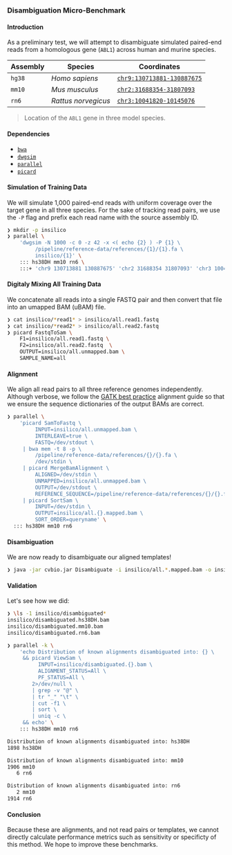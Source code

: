 ### Disambiguation Micro-Benchmark

#### Introduction

As a preliminary test, we will attempt to disambiguate simulated paired-end reads from a homologous gene (`ABL1`) across human and murine species.

| Assembly   | Species             | Coordinates                                    |
| ---        | ---                 | ---                                            |
| `hg38`     | _Homo sapiens_      | [`chr9:130713881-130887675`][hs38DH-reference] |
| `mm10`     | _Mus musculus_      | [`chr2:31688354-31807093`][mm10-reference]     |
| `rn6`      | _Rattus norvegicus_ | [`chr3:10041820-10145076`][rn6-reference]      |
> Location of the `ABL1` gene in three model species.

[hs38DH-reference]: https://rgd.mcw.edu/rgdweb/report/gene/main.html?id=1342972
[mm10-reference]:   https://rgd.mcw.edu/rgdweb/report/gene/main.html?id=1332211
[rn6-reference]:    https://rgd.mcw.edu/rgdweb/report/gene/main.html?id=1584969

#### Dependencies

- [`bwa`](https://bioconda.github.io/recipes/bwa/README.html)
- [`dwgsim`](https://anaconda.org/bioconda/dwgsim)
- [`parallel`](https://anaconda.org/conda-forge/parallel)
- [`picard`](https://bioconda.github.io/recipes/picard/README.html)

#### Simulation of Training Data

We will simulate 1,000 paired-end reads with uniform coverage over the target gene in all three species.
For the sake of tracking read pairs, we use the `-P` flag and prefix each read name with the source assembly ID.

```bash
❯ mkdir -p insilico
❯ parallel \
    'dwgsim -N 1000 -c 0 -z 42 -x <( echo {2} ) -P {1} \
         /pipeline/reference-data/references/{1}/{1}.fa \
         insilico/{1}' \
    ::: hs38DH mm10 rn6 \
    :::+ 'chr9 130713881 130887675' 'chr2 31688354 31807093' 'chr3 10041820 10145076'
```

#### Digitaly Mixing All Training Data

We concatenate all reads into a single FASTQ pair and then convert that file into an umapped BAM (uBAM) file.

```bash
❯ cat insilico/*read1* > insilico/all.read1.fastq
❯ cat insilico/*read2* > insilico/all.read2.fastq
❯ picard FastqToSam \
    F1=insilico/all.read1.fastq \
    F2=insilico/all.read2.fastq  \
    OUTPUT=insilico/all.unmapped.bam \
    SAMPLE_NAME=all 
```

#### Alignment

We align all read pairs to all three reference genomes independently.
Although verbose, we follow the [GATK best practice][gatk-reference] alignment guide so that we ensure the sequence dictionaries of the output BAMs are correct.

[gatk-reference]: https://software.broadinstitute.org/gatk/best-practices/workflow?id=11165

```bash
❯ parallel \
    'picard SamToFastq \
         INPUT=insilico/all.unmapped.bam \
         INTERLEAVE=true \
         FASTQ=/dev/stdout \
     | bwa mem -t 8 -p \
         /pipeline/reference-data/references/{}/{}.fa \
         /dev/stdin \
     | picard MergeBamAlignment \
         ALIGNED=/dev/stdin \
         UNMAPPED=insilico/all.unmapped.bam \
         OUTPUT=/dev/stdout \
         REFERENCE_SEQUENCE=/pipeline/reference-data/references/{}/{}.fa \
     | picard SortSam \
         INPUT=/dev/stdin \
         OUTPUT=insilico/all.{}.mapped.bam \
         SORT_ORDER=queryname' \
  ::: hs38DH mm10 rn6
```

#### Disambiguation

We are now ready to disambiguate our aligned templates!

```bash
❯ java -jar cvbio.jar Disambiguate -i insilico/all.*.mapped.bam -o insilico/disambiguated
```

#### Validation

Let's see how we did:

```bash
❯ \ls -1 insilico/disambiguated*
insilico/disambiguated.hs38DH.bam
insilico/disambiguated.mm10.bam
insilico/disambiguated.rn6.bam
```

```bash
❯ parallel -k \
    'echo Distribution of known alignments disambiguated into: {} \
     && picard ViewSam \
          INPUT=insilico/disambiguated.{}.bam \
          ALIGNMENT_STATUS=All \
          PF_STATUS=All \
        2>/dev/null \
        | grep -v "@" \
        | tr "_" "\t" \
        | cut -f1 \
        | sort \
        | uniq -c \
     && echo' \
    ::: hs38DH mm10 rn6

Distribution of known alignments disambiguated into: hs38DH
1898 hs38DH

Distribution of known alignments disambiguated into: mm10
1906 mm10
   6 rn6

Distribution of known alignments disambiguated into: rn6
   2 mm10
1914 rn6
```

#### Conclusion

Because these are alignments, and not read pairs or templates, we cannot directly calculate performance metrics such as sensitivity or specificty of this method.
We hope to improve these benchmarks.
